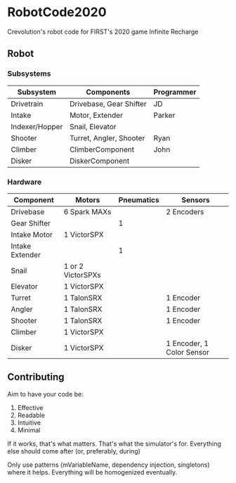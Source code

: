 # RobotCode2020

Crevolution's robot code for FIRST's 2020 game Infinite Recharge

## Robot

### Subsystems

| Subsystem | Components | Programmer |
| --- | --- | --- |
| Drivetrain | Drivebase, Gear Shifter | JD |
| Intake | Motor, Extender | Parker |
| Indexer/Hopper | Snail, Elevator | |
| Shooter | Turret, Angler, Shooter | Ryan |
| Climber | ClimberComponent | John |
| Disker | DiskerComponent | |

### Hardware

| Component | Motors | Pneumatics | Sensors |
| --- | --- | --- | --- |
| Drivebase | 6 Spark MAXs |  | 2 Encoders |
| Gear Shifter | | 1 | |
| Intake Motor | 1 VictorSPX | | |
| Intake Extender | | 1 | |
| Snail | 1 or 2 VictorSPXs | | |
| Elevator | 1 VictorSPX | | |
| Turret | 1 TalonSRX | | 1 Encoder |
| Angler | 1 TalonSRX | | 1 Encoder |
| Shooter | 1 TalonSRX | | 1 Encoder |
| Climber | 1 VictorSPX | | |
| Disker | 1 VictorSPX | | 1 Encoder, 1 Color Sensor |

## Contributing

Aim to have your code be:

1. Effective
2. Readable
3. Intuitive
4. Minimal

If it works, that's what matters. That's what the simulator's for. Everything else should come after (or, preferably, during)

Only use patterns (mVariableName, dependency injection, singletons) where it helps. Everything will be homogenized eventually.
